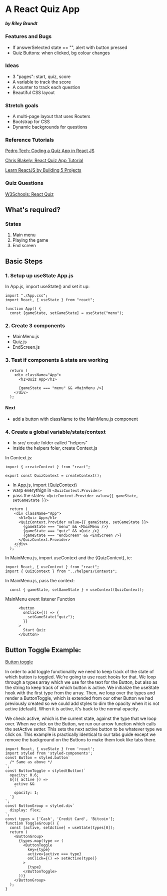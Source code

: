 # A React Quiz App
##### by Riley Brandt

### Features and Bugs
* If answerSelected state == "", alert with button pressed
* Quiz Buttons: when clicked, bg colour changes

### Ideas

* 3 "pages": start, quiz, score
* A variable to track the score
* A counter to track each question
* Beautiful CSS layout

### Stretch goals
* A multi-page layout that uses Routers
* Bootstrap for CSS
* Dynamic backgrounds for questions

### Reference Tutorials

[Pedro Tech: Coding a Quiz App in React JS](https://www.youtube.com/watch?v=8LNb18ibNGs)

[Chris Blakely: React Quiz App Tutorial](https://www.youtube.com/watch?v=Lya-qYiDqIA)

[Learn ReactJS by Building 5 Projects](https://codedamn.com/learn/reactjs-projects#buy)

### Quiz Questions
[W3Schools: React Quiz](https://www.w3schools.com/react/react_quiz.asp)


## What's required?

### States

1. Main menu
2. Playing the game
3. End screen

## Basic Steps

### 1. Setup up useState App.js

In App.js, import useState() and set it up:

```
import "./App.css";
import React, { useState } from "react";

function App() {
  const [gameState, setGameState] = useState("menu");

```

### 2. Create 3 components

- MainMenu.js
- Quiz.js
- EndScreen.js

### 3. Test if components & state are working

```
  return (
    <div className="App">
      <h1>Quiz App</h1>

      {gameState === "menu" && <MainMenu />}
    </div>
  );
```

#### Next

- add a button with className to the MainMenu.js component

### 4. Create a global variable/state/context

- In src/ create folder called "helpers"
- inside the helpers foler, create Context.js

In Context.js:

```
import { createContext } from "react";

export const QuizContext = createContext();

```

- In App.js, import {QuizContext}
- warp everythign in `<QuizContext.Provider>`
- pass the states: `<QuizContext.Provider value={{ gameState, setGameState }}>`

````
  return (
    <div className="App">
      <h1>Quiz App</h1>
      <QuizContext.Provider value={{ gameState, setGameState }}>
        {gameState === "menu" && <MainMenu />}
        {gameState === "quiz" && <Quiz />}
        {gameState === "endScreen" && <EndScreen />}
      </QuizContext.Provider>
    </div>
  );```
````

In MainMenu.js, import useContext and the {QuizContext}, ie:

```
import React, { useContext } from "react";
import { QuizContext } from "../helpers/Contexts";

```

In MainMenu.js, pass the context:

      const { gameState, setGameState } = useContext(QuizContext);

MainMenu event listener Function

```
      <button
        onClick={() => {
          setGameState("quiz");
        }}
      >
        Start Quiz
      </button>

```

## Button Toggle Example:

[Button toggle](https://react.school/ui/button)

In order to add toggle functionality we need to keep track of the state of which button is toggled. We're going to use react hooks for that. We loop through a types array which we use for the text for the Button, but also as the string to keep track of which button is active. We initialize the useState hook with the first type from the array. Then, we loop over the types and render a ButtonToggle, which is extended from our other Button we had previously created so we could add styles to dim the opacity when it is not active (default). When it is active, it's back to the normal opacity.

We check active, which is the current state, against the type that we loop over. When we click on the Button, we run our arrow function which calls the setActive setter. This sets the next active button to be whatever type we click on. This example is practically identical to our tabs guide except we remove the background on the Buttons to make them look like tabs there.

```
import React, { useState } from 'react';
import styled from 'styled-components';
const Button = styled.button`
  /* Same as above */
`;
const ButtonToggle = styled(Button)`
  opacity: 0.6;
  ${({ active }) =>
    active &&
    `
    opacity: 1;
  `}
`;
const ButtonGroup = styled.div`
  display: flex;
`;
const types = ['Cash', 'Credit Card', 'Bitcoin'];
function ToggleGroup() {
  const [active, setActive] = useState(types[0]);
  return (
    <ButtonGroup>
      {types.map(type => (
        <ButtonToggle
          key={type}
          active={active === type}
          onClick={() => setActive(type)}
        >
          {type}
        </ButtonToggle>
      ))}
    </ButtonGroup>
  );
}


```
